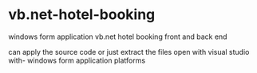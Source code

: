 # vb.net-hotel-booking
windows form application vb.net hotel booking front and back end

can apply the source code or just extract the files open with visual studio with- 
windows form application platforms
